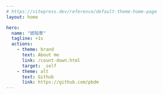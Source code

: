 ```yaml
---
# https://vitepress.dev/reference/default-theme-home-page
layout: home

hero:
  name: "琥珀草"
  tagline: +1s 
  actions:
    - theme: brand
      text: About me
      link: /count-down.html
      target: _self
    - theme: alt
      text: Github
      link: https://github.com/pbdm
---
```


